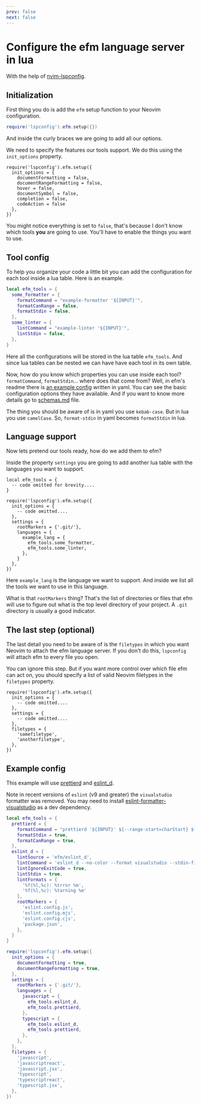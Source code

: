 ```yaml
---
prev: false
next: false
---
```


# Configure the efm language server in lua

With the help of [nvim-lspconfig](https://github.com/neovim/nvim-lspconfig).

## Initialization

First thing you do is add the `efm` setup function to your Neovim configuration.

```lua
require('lspconfig').efm.setup({})
```

And inside the curly braces we are going to add all our options.

We need to specify the features our tools support. We do this using the `init_options` property.

```lua{2-9}
require('lspconfig').efm.setup({
  init_options = {
    documentFormatting = false,
    documentRangeFormatting = false,
    hover = false,
    documentSymbol = false,
    completion = false,
    codeAction = false
  },
})
```

You might notice everything is set to `false`, that's because I don't know which tools **you** are going to use. You'll have to enable the things you want to use.

## Tool config

To help you organize your code a little bit you can add the configuration for each tool inside a lua table. Here is an example.

```lua
local efm_tools = {
  some_formatter = {
    formatCommand = "example-formatter '${INPUT}'",
    formatCanRange = false,
    formatStdin = false,
  },
  some_linter = {
    lintCommand = "example-linter '${INPUT}'",
    lintStdin = false,
  },
}
```

Here all the configurations will be stored in the lua table `efm_tools`. And since lua tables can be nested we can have have each tool in its own table.

Now, how do you know which properties you can use inside each tool? `formatCommand`, `formatStdin`... where does that come from? Well, in efm's readme there is [an example config](https://github.com/mattn/efm-langserver?tab=readme-ov-file#example-for-configyaml) written in yaml. You can see the basic configuration options they have available. And if you want to know more details go to [schemas.md](https://github.com/mattn/efm-langserver/blob/master/schema.md) file.

The thing you should be aware of is in yaml you use `kebab-case`. But in lua you use `camelCase`. So, `format-stdin` in yaml becomes `formatStdin` in lua.

## Language support

Now lets pretend our tools ready, how do we add them to efm?

Inside the property `settings` you are going to add another lua table with the languages you want to support.

```lua{11-16}
local efm_tools = {
  -- code omitted for brevity....
}

require('lspconfig').efm.setup({
  init_options = {
    -- code omitted....
  },
  settings = {
    rootMarkers = {'.git/'},
    languages = {
      example_lang = {
        efm_tools.some_formatter,
        efm_tools.some_linter,
      },
    }
  },
})
```

Here `example_lang` is the language we want to support. And inside we list all the tools we want to use in this language.

What is that `rootMarkers` thing? That's the list of directories or files that efm will use to figure out what is the top level directory of your project. A `.git` directory is usually a good indicator.

## The last step (optional)

The last detail you need to be aware of is the `filetypes` in which you want Neovim to attach the efm language server. If you don't do this, `lspconfig` will attach efm to every file you open.

You can ignore this step. But if you want more control over which file efm can act on, you should specify a list of valid Neovim filetypes in the `filetypes` property.

```lua{8-11}
require('lspconfig').efm.setup({
  init_options = {
    -- code omitted....
  },
  settings = {
    -- code omitted....
  },
  filetypes = {
    'somefiletype',
    'anotherfiletype',
  },
})
```

## Example config

This example will use [prettierd](https://github.com/fsouza/prettierd) and [eslint_d](https://github.com/mantoni/eslint_d.js).

Note in recent versions of `eslint` (v9 and greater) the `visualstudio` formatter was removed. You may need to install [eslint-formatter-visualstudio](https://www.npmjs.com/package/eslint-formatter-visualstudio) as a dev dependency.

```lua
local efm_tools = {
  prettierd = {
    formatCommand = "prettierd '${INPUT}' ${--range-start=charStart} ${--range-end=charEnd}",
    formatStdin = true,
    formatCanRange = true,
  },
  eslint_d = {
    lintSource = 'efm/eslint_d',
    lintCommand = 'eslint_d --no-color --format visualstudio --stdin-filename "${INPUT}" --stdin',
    lintIgnoreExitCode = true,
    lintStdin = true,
    lintFormats = {
      '%f(%l,%c): %trror %m',
      '%f(%l,%c): %tarning %m'
    },
    rootMarkers = {
      'eslint.config.js',
      'eslint.config.mjs',
      'eslint.config.cjs',
      'package.json',
    },
  }
}

require('lspconfig').efm.setup({
  init_options = {
    documentFormatting = true,
    documentRangeFormatting = true,
  },
  settings = {
    rootMarkers = {'.git/'},
    languages = {
      javascript = {
        efm_tools.eslint_d,
        efm_tools.prettierd,
      },
      typescript = {
        efm_tools.eslint_d,
        efm_tools.prettierd,
      },
    },
  },
  filetypes = {
    'javascript',
    'javascriptreact',
    'javascript.jsx',
    'typescript',
    'typescriptreact',
    'typescript.jsx',
  },
})
```


